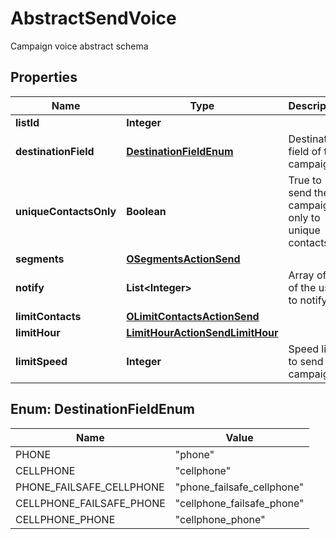

# AbstractSendVoice

Campaign voice abstract schema

## Properties

| Name | Type | Description | Notes |
|------------ | ------------- | ------------- | -------------|
|**listId** | **Integer** |  |  |
|**destinationField** | [**DestinationFieldEnum**](#DestinationFieldEnum) | Destination field of this campaign |  |
|**uniqueContactsOnly** | **Boolean** | True to send the campaign only to unique contacts |  [optional] |
|**segments** | [**OSegmentsActionSend**](OSegmentsActionSend.md) |  |  |
|**notify** | **List&lt;Integer&gt;** | Array of IDs of the users to notify |  [optional] |
|**limitContacts** | [**OLimitContactsActionSend**](OLimitContactsActionSend.md) |  |  [optional] |
|**limitHour** | [**LimitHourActionSendLimitHour**](LimitHourActionSendLimitHour.md) |  |  [optional] |
|**limitSpeed** | **Integer** | Speed limit to send the campaign |  [optional] |



## Enum: DestinationFieldEnum

| Name | Value |
|---- | -----|
| PHONE | &quot;phone&quot; |
| CELLPHONE | &quot;cellphone&quot; |
| PHONE_FAILSAFE_CELLPHONE | &quot;phone_failsafe_cellphone&quot; |
| CELLPHONE_FAILSAFE_PHONE | &quot;cellphone_failsafe_phone&quot; |
| CELLPHONE_PHONE | &quot;cellphone_phone&quot; |



